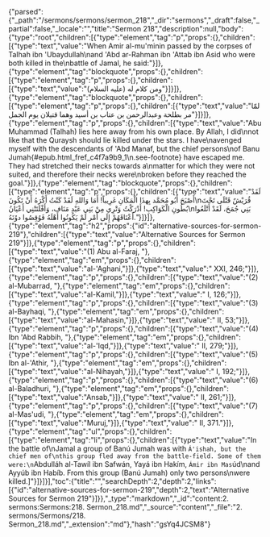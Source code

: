 {"parsed":{"_path":"/sermons/sermons/sermon_218","_dir":"sermons","_draft":false,"_partial":false,"_locale":"","title":"Sermon 218","description":null,"body":{"type":"root","children":[{"type":"element","tag":"p","props":{},"children":[{"type":"text","value":"When Amir al-mu'minin passed by the corpses of Talhah ibn 'Ubaydullah\nand 'Abd ar-Rahman ibn 'Attab ibn Asid who were both killed in the\nbattle of Jamal, he said:"}]},{"type":"element","tag":"blockquote","props":{},"children":[{"type":"element","tag":"p","props":{},"children":[{"type":"text","value":"ومن كلام له (عليه السلام)"}]}]},{"type":"element","tag":"blockquote","props":{},"children":[{"type":"element","tag":"p","props":{},"children":[{"type":"text","value":"لمّا مر بطلحة وعبدالرحمن بن عتاب بن أسيد وهما قتيلان يوم الجمل"}]}]},{"type":"element","tag":"p","props":{},"children":[{"type":"text","value":"Abu Muhammad (Talhah) lies here away from his own place. By Allah, I did\nnot like that the Quraysh should lie killed under the stars. I have\navenged myself with the descendants of 'Abd Manaf, but the chief persons\nof Banu Jumah{#epub.html_fref_c4f7a9b9_1\n.see-footnote} have escaped me. They had stretched their necks towards a\nmatter for which they were not suited, and therefore their necks were\nbroken before they reached the goal."}]},{"type":"element","tag":"blockquote","props":{},"children":[{"type":"element","tag":"p","props":{},"children":[{"type":"text","value":"لَقَدْ أَصْبَحَ أَبُو مُحَمَّد بِهذَا الْمَكَانِ غَرِيباً! أَمَا وَاللهِ لَقَدْ كَنْتُ أَكْرَهُ أَنْ تَكُونَ\nقُرَيْشٌ قَتْلَى تَحْتَ بُطُونِ الْكَوَاكِبِ! أَدْرَكْتُ وَتْرِي مِنْ بَنِي عَبْدِ مَنَاف، وَأَفْلَتَتْنِي أَعْيَانُ\nبَنِي جُمَحَ، لَقَدْ أَتْلَعُوا أَعْنَاقَهُمْ إِلَى أَمْر لَمْ يَكُونُوا أَهْلَهُ فَوُقِصُوا دوُنَهُ."}]}]},{"type":"element","tag":"h2","props":{"id":"alternative-sources-for-sermon-219"},"children":[{"type":"text","value":"Alternative Sources for Sermon 219"}]},{"type":"element","tag":"p","props":{},"children":[{"type":"text","value":"(1) Abu al-Faraj, "},{"type":"element","tag":"em","props":{},"children":[{"type":"text","value":"al-'Aghani,"}]},{"type":"text","value":" XXI, 246;"}]},{"type":"element","tag":"p","props":{},"children":[{"type":"text","value":"(2) al-Mubarrad, "},{"type":"element","tag":"em","props":{},"children":[{"type":"text","value":"al-Kamil,"}]},{"type":"text","value":" I, 126;"}]},{"type":"element","tag":"p","props":{},"children":[{"type":"text","value":"(3) al-Bayhaqi, "},{"type":"element","tag":"em","props":{},"children":[{"type":"text","value":"al-Mahasin,"}]},{"type":"text","value":" II, 53;"}]},{"type":"element","tag":"p","props":{},"children":[{"type":"text","value":"(4) Ibn 'Abd Rabbih, "},{"type":"element","tag":"em","props":{},"children":[{"type":"text","value":"al-'Iqd,"}]},{"type":"text","value":" II, 279;"}]},{"type":"element","tag":"p","props":{},"children":[{"type":"text","value":"(5) Ibn al-'Athir, "},{"type":"element","tag":"em","props":{},"children":[{"type":"text","value":"al-Nihayah,"}]},{"type":"text","value":" I, 192;"}]},{"type":"element","tag":"p","props":{},"children":[{"type":"text","value":"(6) al-Baladhuri, "},{"type":"element","tag":"em","props":{},"children":[{"type":"text","value":"Ansab,"}]},{"type":"text","value":" II, 261;"}]},{"type":"element","tag":"p","props":{},"children":[{"type":"text","value":"(7) al-Mas'udi, "},{"type":"element","tag":"em","props":{},"children":[{"type":"text","value":"Muruj,"}]},{"type":"text","value":" II, 371."}]},{"type":"element","tag":"ul","props":{},"children":[{"type":"element","tag":"li","props":{},"children":[{"type":"text","value":"In the battle of\nJamal a group of Banú Jumah was with `Á'ishah, but the chief men of\nthis group fled away from the battle-field. Some of them were:\n`Abdulláh al-Tawíl ibn Safwán, Yayá ibn Hakím, `Ámir ibn Mas`úd\nand Ayyúb ibn Habíb. From this group (Banú Jumah) only two persons\nwere killed.]"}]}]}],"toc":{"title":"","searchDepth":2,"depth":2,"links":[{"id":"alternative-sources-for-sermon-219","depth":2,"text":"Alternative Sources for Sermon 219"}]}},"_type":"markdown","_id":"content:2. sermons:Sermons:218. Sermon_218.md","_source":"content","_file":"2. sermons/Sermons/218. Sermon_218.md","_extension":"md"},"hash":"gsYq4JCSM8"}